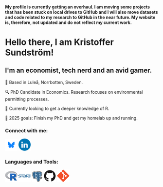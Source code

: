 #### My profile is currently getting an overhaul. I am moving some projects that has been stuck on local drives to GitHub and I will also move datasets and code related to my research to GitHub in the near future. My website is, therefore, not updated and do not reflect my current work.

# Hello there, I am Kristoffer Sundström!

## I'm an economist, tech nerd and an avid gamer.

&#128205; Based in Luleå, Norrbotten, Sweden.

&#128269; PhD Candidate in Economics. Research focuses on environmental permitting processes.

&#127793; Currently looking to get a deeper knowledge of R.

&#129349; 2025 goals: Finish my PhD and get my homelab up and running.

### Connect with me:

[<img alt="alt_text" width="40px" src="icons/bluesky-original.png" />](https://bsky.app/profile/k-sundstroem.bsky.social) [<img alt="alt_text" width="40px" src="icons/LinkedIn-original.svg" />](https://www.linkedin.com/in/kristoffersundstroem/)

### Languages and Tools:
<img alt="alt_text" width="40px" src="icons/r-original.svg" /> <img alt="alt_text" width="40px" src="icons/stata-original-wordmark.svg" /> <img alt="alt_text" width="35px" src="icons/postgresql-original.svg" /> <img alt="alt_text" width="40px" src="icons/github-original.svg" /> <img alt="alt_text" width="40px" src="icons/git-original.svg" />
<!---
Kristoffer-Sundstroem/Kristoffer-Sundstroem is a ✨ special ✨ repository because its `README.md` (this file) appears on your GitHub profile.
You can click the Preview link to take a look at your changes.
--->
